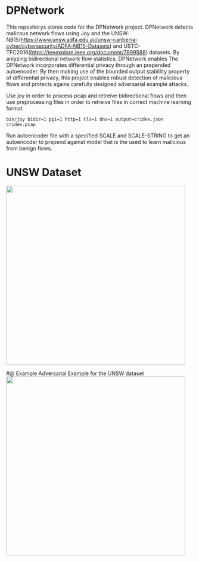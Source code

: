 # DPNetwork

This repositorys stores code for the DPNetwork project. DPNetwork detects malicous network flows using Joy and the UNSW-NB15(https://www.unsw.adfa.edu.au/unsw-canberra-cyber/cybersecurity/ADFA-NB15-Datasets) and USTC-TFC2016(https://ieeexplore.ieee.org/document/7899588) datasets. By anlyzing bidirectional network flow statistics, DPNetwork enables  The DPNetwork incorporates differential privacy through an prepended autoencoder. By then making use of the bounded output stablility property of differential privacy, this project enables robust detection of malicious flows and protects agains carefully designed adversarial example attacks. 

Use joy in order to process pcap and retreive bidirectional flows and then use preprocessing files in order
to retreive files in correct machine learning format
```
bin/joy bidir=1 ppi=1 http=1 tls=1 dns=1 output=cridex.json cridex.pcap
```


Run autoencoder file with a specified SCALE and SCALE-STRING to get an autoencoder to prepend against model that is the used to learn malicious from benign flows.

# UNSW Dataset

<img src= "https://github.com/hanshanley/DPNetwork/blob/master/Figures/UNSW-HTTP-all-TSNE3D-1.png" width="480">


#@ Example Adversarial Example for the UNSW dataset
<img src= "https://github.com/hanshanley/DPNetwork/blob/master/Figures/UNSW-adv-examplegaussian-0point3-1.png" width="480">

